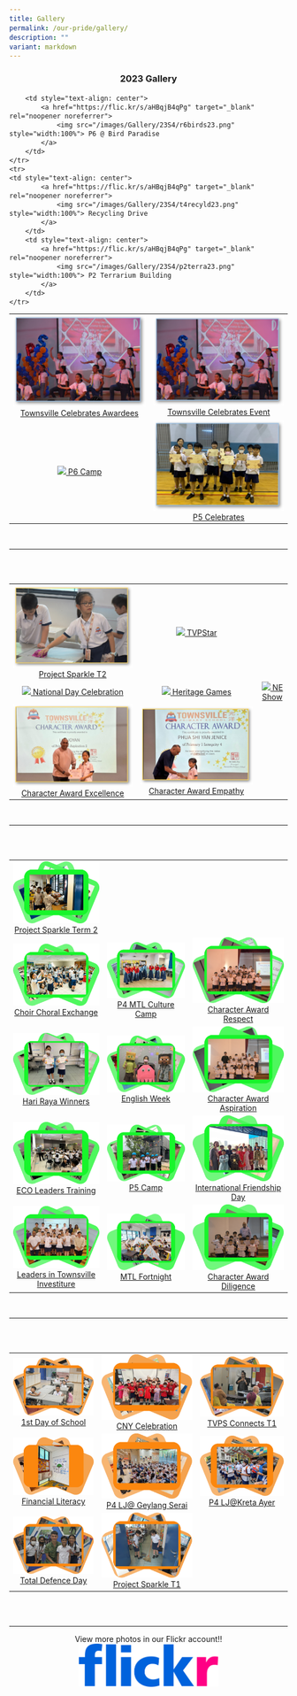 ```yaml
---
title: Gallery
permalink: /our-pride/gallery/
description: ""
variant: markdown
---
```

<h3 style="text-align: center"> 2023 Gallery </h3>

<table>
<tbody>
	<tr>
    <td style="text-align: center"> 
			<a href="https://flic.kr/s/aHBqjB4qPg" target="_blank" rel="noopener noreferrer">
				<img src="/images/Gallery/23_Townsville_Celebrates.png" style="width:100%"> Townsville Celebrates Awardees
			</a>
		</td>
		<td style="text-align: center"> 
			<a href="https://flic.kr/s/aHBqjB4qPg" target="_blank" rel="noopener noreferrer">
				<img src="/images/Gallery/23_Townsville_Celebrates.png" style="width:100%"> Townsville Celebrates Event
			</a>
		</td>
	</tr>
	<tr>
    <td style="text-align: center"> 
			<a href="https://flic.kr/s/aHBqjB4qPg" target="_blank" rel="noopener noreferrer">
				<img src="/images/Gallery/23S4/p6camp23.png" style="width:100%"> P6 Camp
			</a>
		</td>
		<td style="text-align: center"> 
			<a href="https://flic.kr/s/aHBqjB4qPg" target="_blank" rel="noopener noreferrer">
				<img src="/images/Gallery/23S4/p5cele23.png" style="width:100%"> P5 Celebrates
			</a>
		</td>
		
		<td style="text-align: center"> 
			<a href="https://flic.kr/s/aHBqjB4qPg" target="_blank" rel="noopener noreferrer">
				<img src="/images/Gallery/23S4/r6birds23.png" style="width:100%"> P6 @ Bird Paradise 
			</a>
		</td>
	</tr>
	<tr>
    <td style="text-align: center"> 
			<a href="https://flic.kr/s/aHBqjB4qPg" target="_blank" rel="noopener noreferrer">
				<img src="/images/Gallery/23S4/t4recyld23.png" style="width:100%"> Recycling Drive
			</a>
		</td>
		<td style="text-align: center"> 
			<a href="https://flic.kr/s/aHBqjB4qPg" target="_blank" rel="noopener noreferrer">
				<img src="/images/Gallery/23S4/p2terra23.png" style="width:100%"> P2 Terrarium Building
			</a>
		</td>
	</tr>
</tbody>
</table>

<br>
<hr><br><br>

<table>
<tbody>
	<tr>
		<td style="text-align: center"> 
			<a href="https://flic.kr/s/aHBqjAHJEt" target="_blank" rel="noopener noreferrer">
				<img src="/images/Gallery/23S3/Term2Prosprk23.png" style="width:100%"> Project Sparkle T2
			</a>
		</td>
		<td style="text-align: center"> 
			<a href="https://flic.kr/s/aHBqjAHHwN" target="_blank" rel="noopener noreferrer">
				<img src="/images/Gallery/23S3/tvpstar23.png" style="width:100%"> TVPStar
			</a>
		</td>
	</tr>
	<tr>
    <td style="text-align: center"> 
			<a href="https://flic.kr/s/aHBqjAHHu3" target="_blank" rel="noopener noreferrer">
				<img src="/images/Gallery/23S3/NatDay23.png" style="width:100%"> National Day Celebration
			</a>
		</td>
		<td style="text-align: center"> 
			<a href="https://flic.kr/s/aHBqjAHHor" target="_blank" rel="noopener noreferrer">
				<img src="/images/Gallery/23S3/HeritGames23.png" style="width:100%"> Heritage Games
			</a>
		</td>
		<td style="text-align: center"> 
			<a href="https://flic.kr/s/aHBqjAHDq8" target="_blank" rel="noopener noreferrer">
				<img src="/images/Gallery/23S3/NEshow23.png" style="width:100%"> NE Show
			</a>
		</td>
	</tr>
	<tr>
    <td style="text-align: center"> 
			<a href="https://flic.kr/s/aHBqjAHHnE" target="_blank" rel="noopener noreferrer">
				<img src="/images/Gallery/23S3/CharAwdExcel23.png" style="width:100%"> Character Award Excellence
			</a>
		</td>
		<td style="text-align: center"> 
			<a href="https://flic.kr/s/aHBqjAHJs4" target="_blank" rel="noopener noreferrer">
				<img src="/images/Gallery/23S3/CharAwdEmpt23.png" style="width:100%"> Character Award Empathy
			</a>
		</td>
  </tr>
</tbody>
</table>

<br>
<hr><br><br>

<table>
<tbody>
	<tr>
    <td style="text-align: center"> 
			<a href="https://flic.kr/s/aHBqjAHDFZ" target="_blank" rel="noopener noreferrer">
				<img src="/images/Gallery/2023%20project%20sparkle%20term%202.png" style="width:100%"> Project Sparkle Term 2
			</a>
		</td>
	</tr>
	<tr>
    <td style="text-align: center"> 
			<a href="https://flic.kr/s/aHBqjAHJEU" target="_blank" rel="noopener noreferrer">
				<img src="/images/Gallery/2023%20choir%20choral%20exchange.png" style="width:100%"> Choir Choral Exchange
			</a>
		</td>
		<td style="text-align: center"> 
			<a href="https://flic.kr/s/aHBqjAHJEt" target="_blank" rel="noopener noreferrer">
				<img src="/images/Gallery/2023%20mtl%20culture%20camp.png" style="width:100%"> P4 MTL Culture Camp
			</a>
		</td>
		<td style="text-align: center"> 
			<a href="https://flic.kr/s/aHBqjAHHwN" target="_blank" rel="noopener noreferrer">
				<img src="/images/Gallery/2023%20charawd%20respect.png" style="width:100%"> Character Award Respect
			</a>
		</td>
	</tr>
	<tr>
    <td style="text-align: center"> 
			<a href="https://flic.kr/s/aHBqjAHHu3" target="_blank" rel="noopener noreferrer">
				<img src="/images/Gallery/2023%20hari%20raya%20prize%20winners.png" style="width:100%"> Hari Raya Winners
			</a>
		</td>
		<td style="text-align: center"> 
			<a href="https://flic.kr/s/aHBqjAHHor" target="_blank" rel="noopener noreferrer">
				<img src="/images/Gallery/2023%20english%20week.png" style="width:100%"> English Week
			</a>
		</td>
		<td style="text-align: center"> 
			<a href="https://flic.kr/s/aHBqjAHDq8" target="_blank" rel="noopener noreferrer">
				<img src="/images/Gallery/2023%20charawd%20aspiration.png" style="width:100%"> Character Award Aspiration
			</a>
		</td>
	</tr>
	<tr>
    <td style="text-align: center"> 
			<a href="https://flic.kr/s/aHBqjAHHnE" target="_blank" rel="noopener noreferrer">
				<img src="/images/Gallery/2023%20eco%20leader%20training.png" style="width:100%"> ECO Leaders Training
			</a>
		</td>
		<td style="text-align: center"> 
			<a href="https://flic.kr/s/aHBqjAHJs4" target="_blank" rel="noopener noreferrer">
				<img src="/images/Gallery/2023%20p5%20camp.png" style="width:100%"> P5 Camp
			</a>
		</td>
		<td style="text-align: center"> 
			<a href="https://flic.kr/s/aHBqjAHHn4" target="_blank" rel="noopener noreferrer">
				<img src="/images/Gallery/2023%20international%20friendship%20day.png" style="width:100%"> International Friendship Day
			</a>
		</td>
  </tr>
  <tr>
    <td style="text-align: center"> 
			<a href="https://flic.kr/s/aHBqjAHEb7" target="_blank" rel="noopener noreferrer">
				<img src="/images/Gallery/2023%20townsville%20investiture.png" style="width:100%"> Leaders in Townsville Investiture
			</a>
		</td>
		<td style="text-align: center"> 
			<a href="https://flic.kr/s/aHBqjAHJqR" target="_blank" rel="noopener noreferrer">
				<img src="/images/Gallery/2023%20mtl%20forthnight.png" style="width:100%"> MTL Fortnight
			</a>
		</td>
		<td style="text-align: center"> 
			<a href="https://flic.kr/s/aHBqjAHJmY" target="_blank" rel="noopener noreferrer">
				<img src="/images/Gallery/2023%20charawd%20diligence.png" style="width:100%"> Character Award Diligence
			</a>
		</td>
  </tr>
</tbody>
</table>

<br>
<hr><br><br>

<table>
<tbody>
  <tr>
    <td style="text-align: center"> 
			<a href="https://flic.kr/s/aHBqjArwcQ" target="_blank" rel="noopener noreferrer">
				<img src="/images/Gallery/1st%20Day%20Gallery.png" style="width:100%"> 1st Day of School 
			</a>
		</td>
		<td style="text-align: center"> 
			<a href="https://flic.kr/s/aHBqjArsUS" target="_blank" rel="noopener noreferrer">
				<img src="/images/Gallery/CNY%202023%20Gallery.png" style="width:100%"> CNY Celebration
			</a>
		</td>
		<td style="text-align: center"> 
			<a href="https://flic.kr/s/aHBqjAvHEx" target="_blank" rel="noopener noreferrer">
				<img src="/images/Gallery/2023%20TVPS%20Connects%20T1.png" style="width:100%"> TVPS Connects T1
			</a>
		</td>
  </tr>
	<tr>
		<td style="text-align: center"> 
			<a href="https://flic.kr/s/aHBqjAvDy2" target="_blank" rel="noopener noreferrer">
				<img src="/images/Gallery/2023%20Financial%20Literacy.png" style="width:100%"> Financial Literacy
			</a>
		</td>
		<td style="text-align: center"> 
			<a href="https://flic.kr/s/aHBqjAvKdS" target="_blank" rel="noopener noreferrer">
				<img src="/images/Gallery/2023%20P4LJGeylangSerai.png" style="width:100%"> P4 LJ@ Geylang Serai
			</a>
		</td>
		<td style="text-align: center"> 
			<a href="https://flic.kr/s/aHBqjAvEA9" target="_blank" rel="noopener noreferrer">
				<img src="/images/Gallery/2023%20P4LJKretaAyer.png" style="width:100%"> P4 LJ@Kreta Ayer
			</a>
		</td>
	</tr>
	<tr>
		<td style="text-align: center"> 
			<a href="https://flic.kr/s/aHBqjAvEDf" target="_blank" rel="noopener noreferrer">
				<img src="/images/Gallery/2023%20TDD.png" style="width:100%"> Total Defence Day
			</a>
		</td>
		<td style="text-align: center"> 
			<a href="https://flic.kr/s/aHBqjAvCU6" target="_blank" rel="noopener noreferrer">
				<img src="/images/Gallery/2023%20Project%20Sparkle%20T1.png" style="width:100%"> Project Sparkle T1
			</a>
		</td>
	</tr>
</tbody>
</table>

<br>
<br>
<hr>
<p style="text-align: center">View more photos in our Flickr account!!
	<a href="https://www.flickr.com/photos/guangyangps/albums" target="_blank" rel="noopener noreferrer">
		<img src="/images/966e09a41a33f89fe18f2ab227336f09.png" style="width:50%">
	</a>
</p>